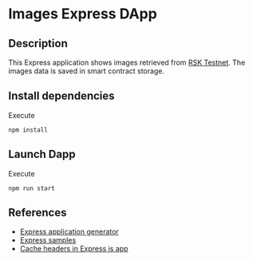 # Images Express DApp

## Description

This Express application shows images retrieved from 
[RSK Testnet](https://explorer.testnet.rsk.co/). The images
data is saved in smart contract storage.

## Install dependencies

Execute

```
npm install
```

## Launch Dapp

Execute

```
npm run start
```


## References

- [Express application generator](https://expressjs.com/en/starter/generator.html)
- [Express samples](https://expressjs.com/en/starter/examples.html)
- [Cache headers in Express js app](https://regbrain.com/article/cache-headers-express-js)